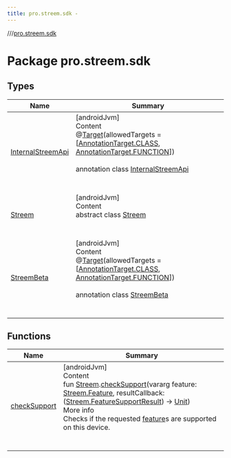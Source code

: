 ```yaml
---
title: pro.streem.sdk -
---
```

//[<root>](../../index.md)/[pro.streem.sdk](index.md)



# Package pro.streem.sdk  


## Types  
  
|  Name |  Summary | 
|---|---|
| <a name="pro.streem.sdk/InternalStreemApi///PointingToDeclaration/"></a>[InternalStreemApi](-internal-streem-api/index.md)| <a name="pro.streem.sdk/InternalStreemApi///PointingToDeclaration/"></a>[androidJvm]  <br>Content  <br>@[Target](https://kotlinlang.org/api/latest/jvm/stdlib/kotlin.annotation/-target/index.html)(allowedTargets = [[AnnotationTarget.CLASS](https://kotlinlang.org/api/latest/jvm/stdlib/kotlin.annotation/-annotation-target/-c-l-a-s-s/index.html), [AnnotationTarget.FUNCTION](https://kotlinlang.org/api/latest/jvm/stdlib/kotlin.annotation/-annotation-target/-f-u-n-c-t-i-o-n/index.html)])  <br>  <br>annotation class [InternalStreemApi](-internal-streem-api/index.md)  <br><br><br>|
| <a name="pro.streem.sdk/Streem///PointingToDeclaration/"></a>[Streem](-streem/index.md)| <a name="pro.streem.sdk/Streem///PointingToDeclaration/"></a>[androidJvm]  <br>Content  <br>abstract class [Streem](-streem/index.md)  <br><br><br>|
| <a name="pro.streem.sdk/StreemBeta///PointingToDeclaration/"></a>[StreemBeta](-streem-beta/index.md)| <a name="pro.streem.sdk/StreemBeta///PointingToDeclaration/"></a>[androidJvm]  <br>Content  <br>@[Target](https://kotlinlang.org/api/latest/jvm/stdlib/kotlin.annotation/-target/index.html)(allowedTargets = [[AnnotationTarget.CLASS](https://kotlinlang.org/api/latest/jvm/stdlib/kotlin.annotation/-annotation-target/-c-l-a-s-s/index.html), [AnnotationTarget.FUNCTION](https://kotlinlang.org/api/latest/jvm/stdlib/kotlin.annotation/-annotation-target/-f-u-n-c-t-i-o-n/index.html)])  <br>  <br>annotation class [StreemBeta](-streem-beta/index.md)  <br><br><br>|


## Functions  
  
|  Name |  Summary | 
|---|---|
| <a name="pro.streem.sdk//checkSupport/pro.streem.sdk.Streem#kotlin.Array[pro.streem.sdk.Streem.Feature]#kotlin.Function1[pro.streem.sdk.Streem.FeatureSupportResult,kotlin.Unit]/PointingToDeclaration/"></a>[checkSupport](check-support.md)| <a name="pro.streem.sdk//checkSupport/pro.streem.sdk.Streem#kotlin.Array[pro.streem.sdk.Streem.Feature]#kotlin.Function1[pro.streem.sdk.Streem.FeatureSupportResult,kotlin.Unit]/PointingToDeclaration/"></a>[androidJvm]  <br>Content  <br>fun [Streem](-streem/index.md).[checkSupport](check-support.md)(vararg feature: [Streem.Feature](-streem/-feature/index.md), resultCallback: ([Streem.FeatureSupportResult](-streem/-feature-support-result/index.md)) -> [Unit](https://kotlinlang.org/api/latest/jvm/stdlib/kotlin/-unit/index.html))  <br>More info  <br>Checks if the requested [feature](check-support.md)s are supported on this device.  <br><br><br>|

